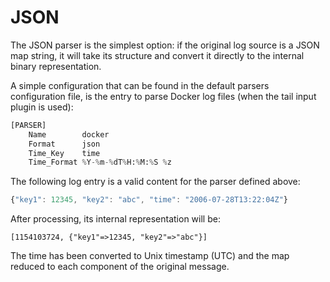 # JSON

The JSON parser is the simplest option: if the original log source is a JSON map string, it will take its structure and convert it directly to the internal binary representation.

A simple configuration that can be found in the default parsers configuration file, is the entry to parse Docker log files \(when the tail input plugin is used\):

```python
[PARSER]
    Name        docker
    Format      json
    Time_Key    time
    Time_Format %Y-%m-%dT%H:%M:%S %z
```

The following log entry is a valid content for the parser defined above:

```javascript
{"key1": 12345, "key2": "abc", "time": "2006-07-28T13:22:04Z"}
```

After processing, its internal representation will be:

```text
[1154103724, {"key1"=>12345, "key2"=>"abc"}]
```

The time has been converted to Unix timestamp \(UTC\) and the map reduced to each component of the original message.

